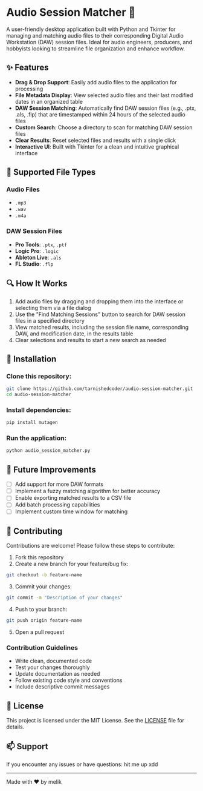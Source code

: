 # Audio Session Matcher 🎵

A user-friendly desktop application built with Python and Tkinter for managing and matching audio files to their corresponding Digital Audio Workstation (DAW) session files. Ideal for audio engineers, producers, and hobbyists looking to streamline file organization and enhance workflow.

## ✨ Features

- **Drag & Drop Support**: Easily add audio files to the application for processing
- **File Metadata Display**: View selected audio files and their last modified dates in an organized table
- **DAW Session Matching**: Automatically find DAW session files (e.g., .ptx, .als, .flp) that are timestamped within 24 hours of the selected audio files
- **Custom Search**: Choose a directory to scan for matching DAW session files
- **Clear Results**: Reset selected files and results with a single click
- **Interactive UI**: Built with Tkinter for a clean and intuitive graphical interface

## 📁 Supported File Types

### Audio Files
- `.mp3`
- `.wav`
- `.m4a`

### DAW Session Files
- **Pro Tools**: `.ptx`, `.ptf`
- **Logic Pro**: `.logic`
- **Ableton Live**: `.als`
- **FL Studio**: `.flp`

## 🔍 How It Works

1. Add audio files by dragging and dropping them into the interface or selecting them via a file dialog
2. Use the "Find Matching Sessions" button to search for DAW session files in a specified directory
3. View matched results, including the session file name, corresponding DAW, and modification date, in the results table
4. Clear selections and results to start a new search as needed

## 🚀 Installation

### Clone this repository:
```bash
git clone https://github.com/tarnishedcoder/audio-session-matcher.git
cd audio-session-matcher
```

### Install dependencies:
```bash
pip install mutagen
```

### Run the application:
```bash
python audio_session_matcher.py
```

## 🔮 Future Improvements

- [ ] Add support for more DAW formats
- [ ] Implement a fuzzy matching algorithm for better accuracy
- [ ] Enable exporting matched results to a CSV file
- [ ] Add batch processing capabilities
- [ ] Implement custom time window for matching

## 🤝 Contributing

Contributions are welcome! Please follow these steps to contribute:

1. Fork this repository
2. Create a new branch for your feature/bug fix:
```bash
git checkout -b feature-name
```
3. Commit your changes:
```bash
git commit -m "Description of your changes"
```
4. Push to your branch:
```bash
git push origin feature-name
```
5. Open a pull request

### Contribution Guidelines
- Write clean, documented code
- Test your changes thoroughly
- Update documentation as needed
- Follow existing code style and conventions
- Include descriptive commit messages

## 📜 License

This project is licensed under the MIT License. See the [LICENSE](LICENSE) file for details.

## 📫 Support

If you encounter any issues or have questions:
hit me up xdd


---

Made with ❤️ by melik
